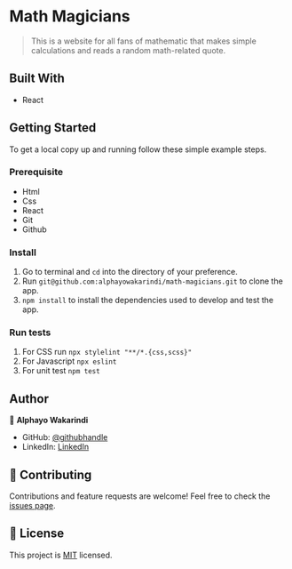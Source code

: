 # Math Magicians

> This is a website for all fans of mathematic that makes simple calculations and reads a random math-related quote.


## Built With

- React

## Getting Started

To get a local copy up and running follow these simple example steps.

### Prerequisite
- Html
- Css
- React
- Git
- Github


### Install
1. Go to terminal and ```cd``` into the directory of your preference.
2.  Run ```git@github.com:alphayowakarindi/math-magicians.git``` to clone the app.
3. ```npm install``` to install the dependencies used to develop and test the app.


### Run tests
1. For CSS run ```npx stylelint "**/*.{css,scss}"```
2. For Javascript ```npx eslint```
3. For unit test ```npm test```


## Author

👤 **Alphayo Wakarindi**

- GitHub: [@githubhandle](https://github.com/alphayowakarindi)
- LinkedIn: [LinkedIn](https://www.linkedin.com/in/alphayo-wakarindi-15a825236/)


## 🤝 Contributing

Contributions and feature requests are welcome!
Feel free to check the [issues page](https://github.com/alphayowakarindi/math-magicians/issues).


## 📝 License

This project is [MIT](./MIT.md) licensed.
